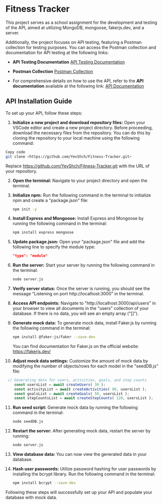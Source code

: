 # Fitness Tracker
 This project serves as a school assignment for the development and testing of the API, aimed at utilizing MongoDB, mongoose, fakerjs.dev, and a server.
 
 Additionally, the project focuses on API testing, featuring a Postman collection for testing purposes. You can access the Postman collection and documentation for API testing at the following links:

- **API Testing Documentation** [API Testing Documentation](https://github.com/YevShch/Fitness-Tracker/blob/dev/API_Testing_Documentation.md)

- **Postman Collection** [Postman Collection](https://universal-trinity-236527-1.postman.co/workspace/Team-Workspace~f02dc3c9-cf61-4a68-859f-12f952372c2e/collection/33841208-94536aae-954b-41dd-a659-31841f79e949?action=share&creator=33841208)

- For comprehensive details on how to use the API, refer to the **API documentation** available at the following link: [API Documentation](https://github.com/YevShch/Fitness-Tracker/blob/dev/API_Documentation.md)

## API Installation Guide

To set up your API, follow these steps:

1. **Initialize a new project and download repository files:** Open your VSCode editor and create a new project directory. Before proceeding, download the necessary files from the repository. You can do this by cloning the repository to your local machine using the following command:

```bash
Copy code
git clone <https://github.com/YevShch/Fitness-Tracker.git>
```
Replace <https://github.com/YevShch/Fitness-Tracker.git> with the URL of your repository.

2. **Open the terminal:** Navigate to your project directory and open the terminal.

3. **Initialize npm:** Run the following command in the terminal to initialize npm and create a "package.json" file:
   ```bash
   npm init -y
   ```

4. **Install Express and Mongoose:** Install Express and Mongoose by running the following command in the terminal:
   ```bash
   npm install express mongoose
   ```

5. **Update package.json:** Open your "package.json" file and add the following line to specify the module type:
   ```json
   "type": "module"
   ```

6. **Run the server:** Start your server by running the following command in the terminal:
   ```bash
   node server.js
   ```

7. **Verify server status:** Once the server is running, you should see the message "Listening on port http://localhost:3000" in the terminal.

8. **Access API endpoints:** Navigate to "http://localhost:3000/api/users" in your browser to view all documents in the "users" collection of your database. If there is no data, you will see an empty array ("[]").

9. **Generate mock data:** To generate mock data, install Faker.js by running the following command in the terminal:
   ```bash
   npm install @faker-js/faker --save-dev
   ```
   You can find documentation for Faker.js on the official website: https://fakerjs.dev/

10. **Adjust mock data settings:** Customize the amount of mock data by modifying the number of objects/rows for each model in the "seedDB.js" file:
```javascript
 // Generating data for users, activities, goals, and step counts
    const usersList = await createUsers( 30 );
    const activityList = await createActivities( 90, usersList );
    const goalsList = await createGoals( 50, usersList );
    const stepCountsList = await createStepCounts( 120, usersList );
```
11. **Run seed script:** Generate mock data by running the following command in the terminal:
    ```bash
    node seedDB.js
    ```

12. **Restart the server:** After generating mock data, restart the server by running:
    ```bash
    node server.js
    ```

13. **View database data:** You can now view the generated data in your database.

14. **Hash user passwords:** Utilize password hashing for user passwords by installing the bcrypt library. Run the following command in the terminal:
    ```bash
    npm install bcrypt --save-dev
    ```

Following these steps will successfully set up your API and populate your database with mock data.
